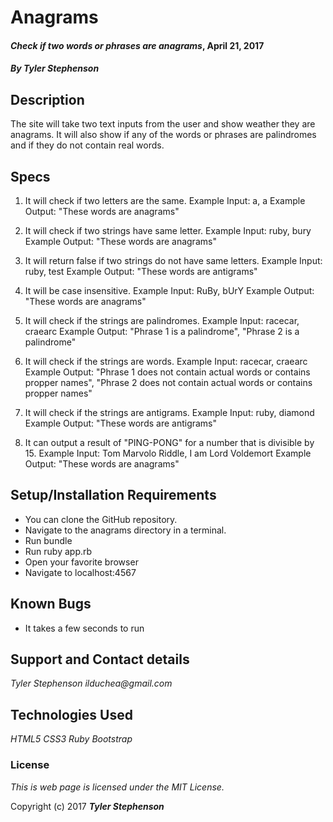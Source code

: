 # Anagrams

#### _**Check if two words or phrases are anagrams**_, April 21, 2017

#### _**By Tyler Stephenson**_

## Description
  The site will take two text inputs from the user and show weather they are anagrams. It will also show if any of the words or phrases are palindromes and if they do not contain real words.

## Specs
1. It will check if two letters are the same.
  Example Input: a, a
  Example Output: "These words are anagrams"

2. It will check if two strings have same letter.
  Example Input: ruby, bury
  Example Output: "These words are anagrams"

3. It will return false if two strings do not have same letters.
  Example Input: ruby, test
  Example Output: "These words are antigrams"

4. It will be case insensitive.
  Example Input: RuBy, bUrY
  Example Output: "These words are anagrams"

5. It will check if the strings are palindromes.
  Example Input: racecar, craearc
  Example Output: "Phrase 1 is a palindrome", "Phrase 2 is a palindrome"

6. It will check if the strings are words.
  Example Input: racecar, craearc
  Example Output: "Phrase 1 does not contain actual words or contains propper names", "Phrase 2 does not contain actual words or contains propper names"

7. It will check if the strings are antigrams.
  Example Input: ruby, diamond
  Example Output: "These words are antigrams"

8. It can output a result of "PING-PONG" for a number that is divisible by 15.
  Example Input: Tom Marvolo Riddle, I am Lord Voldemort
  Example Output: "These words are anagrams"

## Setup/Installation Requirements

* You can clone the GitHub repository.
* Navigate to the anagrams directory in a terminal.
* Run bundle
* Run ruby app.rb
* Open your favorite browser
* Navigate to localhost:4567

## Known Bugs

* It takes a few seconds to run

## Support and Contact details

_Tyler Stephenson_
_ilduchea@gmail.com_

## Technologies Used

_HTML5_
_CSS3_
_Ruby_
_Bootstrap_


### License

*This is web page is licensed under the MIT License.*

Copyright (c) 2017 **_Tyler Stephenson_**
